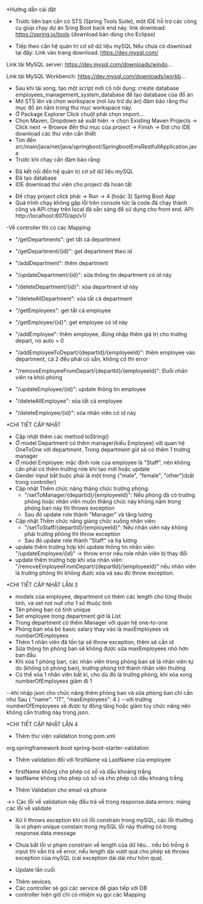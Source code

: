 *Hướng dẫn cài đặt

- Trước tiên bạn cần có STS (Spring Tools Suite), một IDE hỗ trợ các công cụ giúp chạy dự án Sring Boot back end này.
link download: https://spring.io/tools (download bản dùng cho Eclipse)

- Tiếp theo cần hệ quản trị cơ sở dữ liệu mySQL
Nếu chưa có download tại đây: 
Link vào trang download: https://dev.mysql.com/

Link tải MySQL server: https://dev.mysql.com/downloads/windo...

Link tải MySQL Workbench: https://dev.mysql.com/downloads/workb...

- Sau khi tải xong, tạo một script mới có nội dung: 
create database employees_management_system_database để tạo database của đồ án
- Mở STS lên và chọn workspace (nơi lưu trữ dự án) đảm bảo rằng thư mục đồ án nằm trong thư mục workspace này.
- Ở Package Explorer Click chuột phải chọn import...
- Chọn Maven, Dropdown sẽ xuất hiện -> chọn Existing Maven Projects -> Click next -> Browse đến thư mục của project -> Finish -> Đợi cho IDE download các thư viện cần thiết
- Tìm đến src/main/java/net/java/springboot/SpringbootEmsRestfullApplication.java
- Trước khi chạy cần đảm bảo rằng: 
+ Đã kết nối đến hệ quản trị cơ sỡ dữ liệu mySQL
+ Đã tạo database
+ IDE download thư viện cho project đã hoàn tất
- Để chạy project click phải -> Run -> 4 (hoặc 3) Spring Boot App 
- Quá trình chạy không gặp lỗi trên console tức là code đã chạy thành công và API chạy trên local đã sẵn sàng để sử dụng cho front end.
API: http://localhost:8070/api/v1/


-Về controller thì có các Mapping:
+ "/getDepartments": get tất cả department
+ "/getDepartment/{id}": get department theo id
+ "/addDepartment": thêm department
+ "/updateDepartment/{id}": sửa thông tin department có id này
+ "/deleteDepartment/{id}": xóa department id này
+ "/deleteAllDepartment": xóa tất cả department

+ "/getEmployees": get tất cả employee
+ "/getEmployee/{id}": get employee có id này
+ "/addEmployee": thêm employee, đừng nhập thêm giá trị cho trường depart, nó auto = 0
+ "/addEmployeeToDepart/{departId}/{employeeId}": thêm employee vào department, cả 2 đều phải có sẵn, không có thì error
+ "/removeEmployeeFromDepart/{departId}/{employeeId}": Đuổi nhân viên ra khỏi phòng
+ "/updateEmployee/{id}": update thông tin employee
+ "/deleteAllEmployee": xóa tất cả employee
+ "/deleteEmployee/{id}": xóa nhân viên có id này

*CHI TIẾT CẬP NHẬT
+ Cập nhật thêm các method toString()
+ Ở model Department có thêm manager(kiểu Employee) với quan hệ OneToOne với department. Trong department giờ sẽ có thêm 1 trường manager
+ Ở model Employee: mặc định role của employee là "Staff", nên không cần phải có thêm trường role khi tạo mới hoặc update
+ Gender input bắt buộc phải là một trong {"male", "female", "other"}(bắt trong controller)
+ Cập nhật Thêm chức năng thăng chức trưởng phòng:
   - "/setToManager/{departId}/{employeeId}": Nếu phòng đã có trưởng phòng hoặc nhân viên muốn thăng chức này không nằm trong
phòng ban này thì throws exception
   - Sau đó update role thành "Manager" và tăng lương
+ Cập nhật Thêm chức năng giáng chức xuống nhân viên:
   - "/setToStaff/{departId}/{employeeId}": Nếu nhân viên này không phải trưởng phòng thì throw exception
   - Sau đó update role thành "Staff" và hạ lương
+ update thêm trường hợp khi update thông tin nhân viên: "/updateEmployee/{id}" -> throw error nếu role nhân viên bị thay đổi
+ update thêm trường hợp khi xóa nhân viên: "/removeEmployeeFromDepart/{departId}/{employeeId}" nếu nhân viên là trưởng phòng
thì không được xóa và sau đó throw exception.

*CHI TIẾT CẬP NHẬT LẦN 3
+ models của employee, department có thêm các length cho từng thuộc tính, và set not null cho 1 số thuộc tính
+ Tên phòng ban có tính unique
+ Set employee trong department giờ là List
+ Trong department có thêm Manager với quan hệ one-to-one 
+ Phòng ban xóa bỏ basic salary thay vào là maxEmployees và numberOfEmployees
+ Thêm 1 nhân viên đã tồn tại sẽ throw exception, thêm sẽ cần id
+ Sửa thông tin phòng ban sẽ không được sửa maxEmployees nhỏ hơn ban đầu
+ Khi xóa 1 phòng ban, các nhân viên trong phòng ban sẽ là nhân viên tự do (không có phòng ban), trưởng phòng trở thành nhân viên thường
+ Có thể xóa 1 nhân viên bất kì, cho dù đó là trưởng phòng, khi xóa xong numberOfEmployees giảm đi 1

--khi nhập json cho chức năng thêm phòng ban và sửa phòng ban chỉ cần như Sau
{
   "name": "IT",
   "maxEmployees": 4
}
--với trường numberOfEmployees sẽ được tự động tăng hoặc giảm tùy chức năng nên không cần trường này trong json.

*CHI TIẾT CẬP NHẬT LẦN 4
- Thêm thư viện validation trong pom.xml
<dependency>
   <groupId>org.springframework.boot</groupId>
   <artifactId>spring-boot-starter-validation</artifactId>
</dependency>

- Thêm validation đối với firstName và LastName của employee
+ firstName không cho phép có số và dấu khoảng trắng
+ lastName không cho phép có số và cho phép có dấu khoảng trắng

- Thêm Validation cho email và phone 
 
->> Các lỗi về validation này đều trả về trong response.data.errors: mảng các lỗi về validate

- Xử lí throws exception khi có lỗi constrain trong mySQL, các lỗi thường là vi phạm unique constain trong mySQL
lỗi này thường có trong response.data.message
+ Chưa bắt lỗi vi phạm constrain về length của dữ liệu... nếu bỏ trống ô input thì vẫn trả về error, nếu length dài
vượt quá cho phép sẽ throws exception của mySQL (cái exception dài dài như hôm qua).

* Update lần cuối
- Thêm sevices.
- Các controller sẽ gọi các service để giao tiếp với DB
- controller hiện giờ chỉ có nhiệm vụ gọi các Mapping